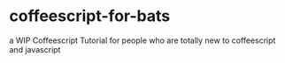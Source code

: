 coffeescript-for-bats
=====================

a WIP Coffeescript Tutorial for people who are totally new to coffeescript and javascript
